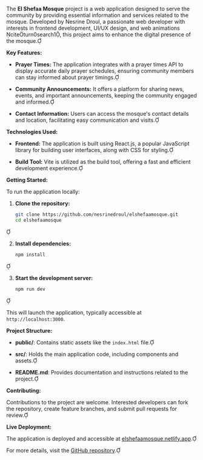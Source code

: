The **El Shefaa Mosque** project is a web application designed to serve the community by providing essential information and services related to the mosque. Developed by Nesrine Droul, a passionate web developer with interests in frontend development, UI/UX design, and web animations citeturn0search1, this project aims to enhance the digital presence of the mosque.

**Key Features:**

- **Prayer Times:** The application integrates with a prayer times API to display accurate daily prayer schedules, ensuring community members can stay informed about prayer timings.

- **Community Announcements:** It offers a platform for sharing news, events, and important announcements, keeping the community engaged and informed.

- **Contact Information:** Users can access the mosque's contact details and location, facilitating easy communication and visits.

**Technologies Used:**

- **Frontend:** The application is built using React.js, a popular JavaScript library for building user interfaces, along with CSS for styling.

- **Build Tool:** Vite is utilized as the build tool, offering a fast and efficient development experience.

**Getting Started:**

To run the application locally:

1. **Clone the repository:**

   ```bash
   git clone https://github.com/nesrinedroul/elshefaamosque.git
   cd elshefaamosque
   ```


2. **Install dependencies:**

   ```bash
   npm install
   ```


3. **Start the development server:**

   ```bash
   npm run dev
   ```


   This will launch the application, typically accessible at `http://localhost:3000`.

**Project Structure:**

- **public/**: Contains static assets like the `index.html` file.

- **src/**: Holds the main application code, including components and assets.

- **README.md**: Provides documentation and instructions related to the project.

**Contributing:**

Contributions to the project are welcome. Interested developers can fork the repository, create feature branches, and submit pull requests for review.

**Live Deployment:**

The application is deployed and accessible at [elshefaamosque.netlify.app](https://elshefaamosque.netlify.app).

For more details, visit the [GitHub repository](https://github.com/nesrinedroul/elshefaamosque). 
